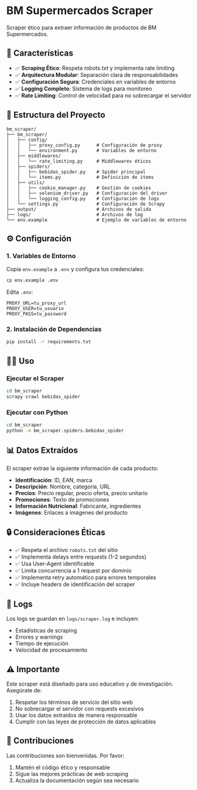 # BM Supermercados Scraper

Scraper ético para extraer información de productos de BM Supermercados.

## 🚀 Características

- ✅ **Scraping Ético**: Respeta robots.txt y implementa rate limiting
- ✅ **Arquitectura Modular**: Separación clara de responsabilidades
- ✅ **Configuración Segura**: Credenciales en variables de entorno
- ✅ **Logging Completo**: Sistema de logs para monitoreo
- ✅ **Rate Limiting**: Control de velocidad para no sobrecargar el servidor

## 📁 Estructura del Proyecto

```
bm_scraper/
├── bm_scraper/
│   ├── config/
│   │   ├── proxy_config.py      # Configuración de proxy
│   │   └── environment.py       # Variables de entorno
│   ├── middlewares/
│   │   └── rate_limiting.py     # Middlewares éticos
│   ├── spiders/
│   │   ├── bebidas_spider.py    # Spider principal
│   │   └── items.py             # Definición de items
│   ├── utils/
│   │   ├── cookie_manager.py    # Gestión de cookies
│   │   ├── selenium_driver.py   # Configuración del driver
│   │   └── logging_config.py    # Configuración de logs
│   └── settings.py              # Configuración de Scrapy
├── output/                      # Archivos de salida
├── logs/                        # Archivos de log
└── env.example                  # Ejemplo de variables de entorno
```

## ⚙️ Configuración

### 1. Variables de Entorno

Copia `env.example` a `.env` y configura tus credenciales:

```bash
cp env.example .env
```

Edita `.env`:
```env
PROXY_URL=tu_proxy_url
PROXY_USER=tu_usuario
PROXY_PASS=tu_password
```

### 2. Instalación de Dependencias

```bash
pip install -r requirements.txt
```

## 🏃‍♂️ Uso

### Ejecutar el Scraper

```bash
cd bm_scraper
scrapy crawl bebidas_spider
```

### Ejecutar con Python

```bash
cd bm_scraper
python -m bm_scraper.spiders.bebidas_spider
```

## 📊 Datos Extraídos

El scraper extrae la siguiente información de cada producto:

- **Identificación**: ID, EAN, marca
- **Descripción**: Nombre, categoría, URL
- **Precios**: Precio regular, precio oferta, precio unitario
- **Promociones**: Texto de promociones
- **Información Nutricional**: Fabricante, ingredientes
- **Imágenes**: Enlaces a imágenes del producto

## 🔒 Consideraciones Éticas

- ✅ Respeta el archivo `robots.txt` del sitio
- ✅ Implementa delays entre requests (1-2 segundos)
- ✅ Usa User-Agent identificable
- ✅ Limita concurrencia a 1 request por dominio
- ✅ Implementa retry automático para errores temporales
- ✅ Incluye headers de identificación del scraper

## 📝 Logs

Los logs se guardan en `logs/scraper.log` e incluyen:
- Estadísticas de scraping
- Errores y warnings
- Tiempo de ejecución
- Velocidad de procesamiento

## ⚠️ Importante

Este scraper está diseñado para uso educativo y de investigación. Asegúrate de:

1. Respetar los términos de servicio del sitio web
2. No sobrecargar el servidor con requests excesivos
3. Usar los datos extraídos de manera responsable
4. Cumplir con las leyes de protección de datos aplicables

## 🤝 Contribuciones

Las contribuciones son bienvenidas. Por favor:

1. Mantén el código ético y responsable
2. Sigue las mejores prácticas de web scraping
3. Actualiza la documentación según sea necesario
